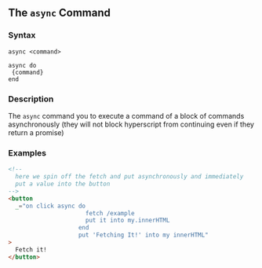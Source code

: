 
## The `async` Command

### Syntax

```ebnf
async <command>

async do
 {command}
end
```

### Description

The `async` command you to execute a command of a block of commands asynchronously (they will not block hyperscript from continuing
even if they return a promise)

### Examples

```html
<!--
  here we spin off the fetch and put asynchronously and immediately
  put a value into the button
-->
<button
  _="on click async do
                      fetch /example
                      put it into my.innerHTML
                    end
                    put 'Fetching It!' into my innerHTML"
>
  Fetch it!
</button>
```
